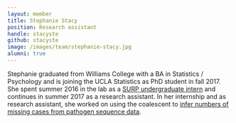 ```yaml
---
layout: member
title: Stephanie Stacy
position: Research assistant
handle: stacyste
github: stacyste
image: /images/team/stephanie-stacy.jpg
alumni: true
---
```


Stephanie graduated from Williams College with a BA in Statistics / Psychology and is joining the UCLA Statistics as PhD student in fall 2017. She spent summer 2016 in the lab as a [SURP undergraduate intern](https://www.fredhutch.org/en/education-training/undergraduate-students.html) and continues in summer 2017 as a research assistant. In her internship and as research assistant, she worked on using the coalescent to [infer numbers of missing cases from pathogen sequence data](/projects/unsampled/).
